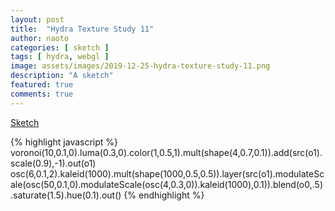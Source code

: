```yaml
---
layout: post
title:  "Hydra Texture Study 11"
author: naoto
categories: [ sketch ]
tags: [ hydra, webgl ]
image: assets/images/2019-12-25-hydra-texture-study-11.png
description: "A sketch"
featured: true
comments: true
---
```


[Sketch](https://hydra-editor.glitch.me/?sketch_id=0qjzyAh4j2gxnvaM&code=dm9yb25vaSgxMCUyQzAuMSUyQzApLmx1bWEoMC4zJTJDMCkuY29sb3IoMSUyQzAuNSUyQzEpLm11bHQoc2hhcGUoNCUyQzAuNyUyQzAuMSkpLmFkZChzcmMobzEpLnNjYWxlKDAuOSklMkMtMSkub3V0KG8xKSUwQW9zYyg2JTJDMC4xJTJDMikua2FsZWlkKDEwMDApLm11bHQoc2hhcGUoMTAwMCUyQzAuNSUyQzAuNSkpLmxheWVyKHNyYyhvMSkubW9kdWxhdGVTY2FsZShvc2MoNTAlMkMwLjElMkMwKS5tb2R1bGF0ZVNjYWxlKG9zYyg0JTJDMC4zJTJDMCkpLmthbGVpZCgxMDAwKSUyQzAuMSkpLmJsZW5kKG8wJTJDLjUpLnNhdHVyYXRlKDEuNSkuaHVlKDAuMSkub3V0KCk=)

{% highlight javascript %}
voronoi(10,0.1,0).luma(0.3,0).color(1,0.5,1).mult(shape(4,0.7,0.1)).add(src(o1).scale(0.9),-1).out(o1)
osc(6,0.1,2).kaleid(1000).mult(shape(1000,0.5,0.5)).layer(src(o1).modulateScale(osc(50,0.1,0).modulateScale(osc(4,0.3,0)).kaleid(1000),0.1)).blend(o0,.5).saturate(1.5).hue(0.1).out()
{% endhighlight %}
